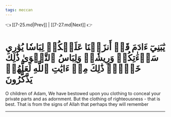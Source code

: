 ```yaml
---
tags: meccan
---
```


👈 [[7-25.md|Prev]] | [[7-27.md|Next]] 👉

# يَٰبَنِيٓ ءَادَمَ قَدۡ أَنزَلۡنَا عَلَيۡكُمۡ لِبَاسٗا يُوَٰرِي سَوۡءَٰتِكُمۡ وَرِيشٗاۖ وَلِبَاسُ ٱلتَّقۡوَىٰ ذَٰلِكَ خَيۡرٞۚ ذَٰلِكَ مِنۡ ءَايَٰتِ ٱللَّهِ لَعَلَّهُمۡ يَذَّكَّرُونَ

O children of Adam, We have bestowed upon you clothing to conceal your private parts and as adornment. But the clothing of righteousness - that is best. That is from the signs of Allah that perhaps they will remember

---

